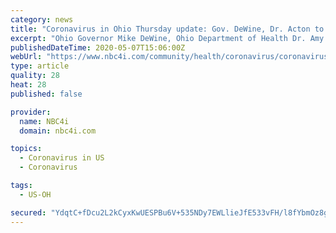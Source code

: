 ```yaml
---
category: news
title: "Coronavirus in Ohio Thursday update: Gov. DeWine, Dr. Acton to provide latest information on COVID-19 in the state"
excerpt: "Ohio Governor Mike DeWine, Ohio Department of Health Dr. Amy Acton, and Lt. Governor Jon Husted will hold their daily news briefing on the spread of the COVID-19"
publishedDateTime: 2020-05-07T15:06:00Z
webUrl: "https://www.nbc4i.com/community/health/coronavirus/coronavirus-in-ohio-thursday-update-gov-dewine-dr-acton-to-provide-latest-information-on-covid-19-in-the-state/"
type: article
quality: 28
heat: 28
published: false

provider:
  name: NBC4i
  domain: nbc4i.com

topics:
  - Coronavirus in US
  - Coronavirus

tags:
  - US-OH

secured: "YdqtC+fDcu2L2kCyxKwUESPBu6V+535NDy7EWLlieJfE533vFH/l8fYbmOz8ggVC6hZBoStdokoIvEQ69JvPlG3rYlb0+PkBqepVfwz0LP5tFx2pgjnOq6revsycnBl25ZaL/4cZlO9oVNugxWokK9UoXGauGysFTscgxt67a+pfE8q/r0WkFXHCzdarl5tolejn5mGhmACquYuQRnFdEeLCUhqdf0y+BlOxvkur+wX8+1XTQm4wiT8O/2nP10YDPi5jCKhk3uR7/MUgDbwzt7ZU6KxHS7ez6EPC04W1IFnqlIPStIO22YFL06/zXaHVxN+FxVFuby1Gsrp7pqoNJ8UVITtAmsF3fxpHkKTgdOUuC+BnXwDXcn0p9psM15VI8/d3G+IP1IkUYhSw9/Y0KtAWvkaXmdVkYrijiE8aEVtyKkDNyypzfL+1T5C7HpyIJXvl1+ZrGSvKOGxVvykL/GHvid6bUKnCojOOyzTqWgU=;M5ZhhfRreTUZPXYy+qCtRQ=="
---
```


